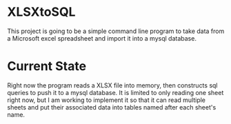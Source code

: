 # XLSXtoSQL

This project is going to be a simple command line program to take data from a Microsoft excel spreadsheet and import it into a mysql database.

# Current State

Right now the program reads a XLSX file into memory, then constructs sql queries to push it to a mysql database. It is limited to only reading
one sheet right now, but I am working to implement it so that it can read multiple sheets and put their associated data into tables named
after each sheet's name.

